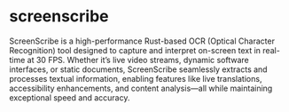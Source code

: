 # screenscribe

ScreenScribe is a high-performance Rust-based OCR (Optical Character Recognition) tool designed to capture and interpret on-screen text in real-time at 30 FPS. Whether it’s live video streams, dynamic software interfaces, or static documents, ScreenScribe seamlessly extracts and processes textual information, enabling features like live translations, accessibility enhancements, and content analysis—all while maintaining exceptional speed and accuracy.

